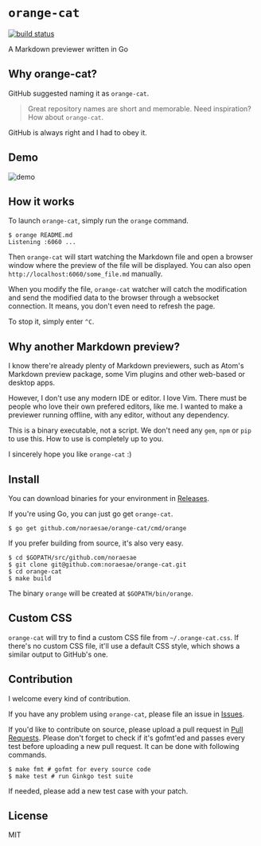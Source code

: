 # `orange-cat`

[![build
status](https://api.travis-ci.org/noraesae/orange-cat.svg)](https://travis-ci.org/noraesae/orange-cat)

A Markdown previewer written in Go

## Why orange-cat?

GitHub suggested naming it as `orange-cat`.

> Great repository names are short and memorable. Need inspiration? How about `orange-cat`.

GitHub is always right and I had to obey it.

## Demo

![demo](http://i.imgur.com/qETC9A4.gif)

## How it works

To launch `orange-cat`, simply run the `orange` command.

```
$ orange README.md
Listening :6060 ...
```

Then `orange-cat` will start watching the Markdown file and open a
browser window where the preview of the file will be displayed. You can
also open `http://localhost:6060/some_file.md` manually.

When you modify the file, `orange-cat` watcher will catch the
modification and send the modified data to the browser through a
websocket connection. It means, you don't even need to refresh the page.

To stop it, simply enter `^C`.

## Why another Markdown preview?

I know there're already plenty of Markdown previewers, such as Atom's
Markdown preview package, some Vim plugins and other web-based or desktop
apps.

However, I don't use any modern IDE or editor. I love Vim. There must be
people who love their own prefered editors, like me. I wanted to make a
previewer running offline, with any editor, without any dependency.

This is a binary executable, not a script. We don't need any `gem`,
`npm` or `pip` to use this. How to use is completely up to you.

I sincerely hope you like `orange-cat` :)

## Install

You can download binaries for your environment in
[Releases](https://github.com/noraesae/orange-cat/releases).

If you're using Go, you can just go get `orange-cat`.

```
$ go get github.com/noraesae/orange-cat/cmd/orange
```

If you prefer building from source, it's also very easy.

```
$ cd $GOPATH/src/github.com/noraesae
$ git clone git@github.com:noraesae/orange-cat.git
$ cd orange-cat
$ make build
```

The binary `orange` will be created at `$GOPATH/bin/orange`.

## Custom CSS

`orange-cat` will try to find a custom CSS file from
`~/.orange-cat.css`. If there's no custom CSS file, it'll use a default
CSS style, which shows a similar output to GitHub's one.

## Contribution

I welcome every kind of contribution.

If you have any problem using `orange-cat`, please file an issue in
[Issues](https://github.com/noraesae/orange-cat/issues).

If you'd like to contribute on source, please upload a pull request in
[Pull Requests](https://github.com/noraesae/orange-cat/pulls). Please
don't forget to check if it's gofmt'ed and passes every test before
uploading a new pull request. It can be done with following commands.

```
$ make fmt # gofmt for every source code
$ make test # run Ginkgo test suite
```

If needed, please add a new test case with your patch.

## License

MIT
